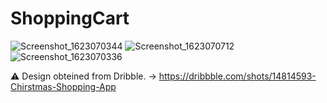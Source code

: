 # ShoppingCart

![Screenshot_1623070344](https://user-images.githubusercontent.com/62101873/121021605-d741ae00-c7a1-11eb-96e6-558e71158d42.png)
![Screenshot_1623070712](https://user-images.githubusercontent.com/62101873/121021614-dad53500-c7a1-11eb-9cb2-666b77ae8d75.png)
![Screenshot_1623070336](https://user-images.githubusercontent.com/62101873/121021630-de68bc00-c7a1-11eb-8084-dd75d91527d6.png)

:warning: Design obteined from Dribble. -> https://dribbble.com/shots/14814593-Chirstmas-Shopping-App
